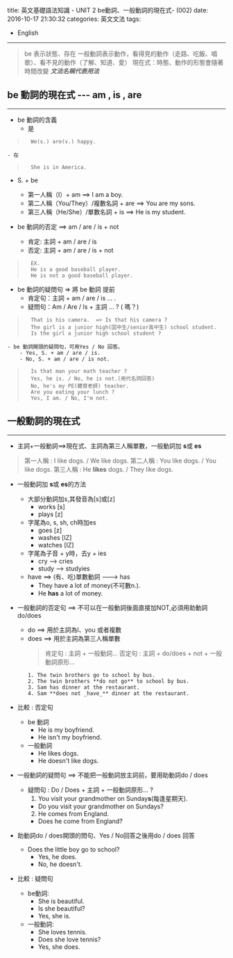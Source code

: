 title: 英文基礎語法知識 - UNIT 2 be動詞、一般動詞的現在式- (002) 
date: 2016-10-17 21:30:32
categories: 英文文法 
tags:
- English 

---
> be 表示狀態、存在
> 一般動詞表示動作，看得見的動作（走路、吃飯、唱歌）、看不見的動作（了解、知道、愛）
> 現在式：時態、動作的形態會隨著時間改變 
> _**文法名稱代表用法**_

<!--more-->

## be 動詞的現在式 --- am , is , are
---

- be 動詞的含義
    - 是
>       We(s.) are(v.) happy.
    - 在
>       She is in America.

- S. + be
    - 第一人稱（I）+ am ==>  I am a boy.
    - 第二人稱（You/They）/複數名詞 + are ==>  You are my sons.
    - 第三人稱（He/She）/單數名詞 + is ==>  He is my student.

- be 動詞的否定 ==> am / are / is + not
    - 肯定: 主詞 + am / are / is
    - 否定: 主詞 + am / are / is + not
>       EX.
>       He is a good baseball player.
>       He is not a good baseball player.

- be 動詞的疑問句 => 將 be 動詞 提前
    - 肯定句：主詞 + am / are / is ... .
    - 疑問句：Am / Are / Is + 主詞 ... ? ( 嗎？)
>       That is his camera.  => Is that his camera ?
>       The girl is a junior high(囯中生/senior高中生) school student.
>       Is the girl a junior high school student ?

    - be 動詞開頭的疑問句，可用Yes / No 回答。
        - Yes, S. + am / are / is.
        - No, S. + am / are / is not.
>       Is that man your math teacher ?
>       Yes, he is. / No, he is not.(用代名詞回答)
>       No, he's my PE(體育老師) teacher.
>       Are you eating your lunch ?
>       Yes, I am. / No, I'm not.

## 一般動詞的現在式
---

- 主詞+一般動詞==>現在式、主詞為第三人稱單數，一般動詞加 **s**或 **es**
>   第一人稱 : I like dogs. / We like dogs.
>   第二人稱 : You like dogs. / You like dogs.
>   第三人稱 : He **likes** dogs. / They like dogs.
    
- 一般動詞加 **s**或 **es**的方法
    - 大部分動詞加s,其發音為[s]或[z]
        - works [s]
        - plays [z]
    - 字尾為o, s, sh, ch時加es
        - goes [z]
        - washes [IZ]
        - watches [IZ]
    - 字尾為子音 + y時，去y + ies
        - cry --> cries
        - study --> studyies
    - have ==> (有、吃)單數動詞 ---> has
        - They have a lot of money(不可數n.).
        - He **has** a lot of money.

- 一般動詞的否定句 ==> 不可以在一般動詞後面直接加NOT,必須用助動詞do/does
    - do ==> 用於主詞為I、you 或者複數
    - does ==> 用於主詞為第三人稱單數
        > 肯定句 : 主詞 + 一般動詞...
        > 否定句 : 主詞 + do/does + not + 一般動詞原形...
        ```script
        1. The twin brothers go to school by bus.
        2. The twin brothers **do not go** to school by bus.
        3. Sam has dinner at the restaurant.
        4. Sam **does not _have_** dinner at the restaurant.
        ```

- 比較 : 否定句
    - be 動詞
        - He is my boyfriend.
        - He isn't my boyfriend.
    - 一般動詞
        - He likes dogs.
        - He doesn't like dogs.

- 一般動詞的疑問句 ==> 不能把一般動詞放主詞前，要用助動詞do / does 
    - 疑問句 : Do / Does + 主詞 + 一般動詞原形... ?
        1. You visit your grandmother on Sunday**s**(每逢星期天).
        - Do you visit your grandmother on Sundays?
        2. He comes from England.
        - Does he come from England?

- 助動詞do / does開頭的問句、Yes / No回答之後用do / does 回答
    - Does the little boy go to school?
        - Yes, he does.
        - No, he doesn't.

- 比較 : 疑問句
    - be動詞:
        - She is beautiful.
        - Is she beautiful?
        - Yes, she is.
    - 一般動詞:
        - She loves tennis.
        - Does she love tennis?
        - Yes, she does.


    
    
    
    
    
    
    
    
    
    
    
    
    
    
    
    
    
    
    
    
    
    
    
    
    
    
    
    
    
    
    
    
    
    
    
    
    
